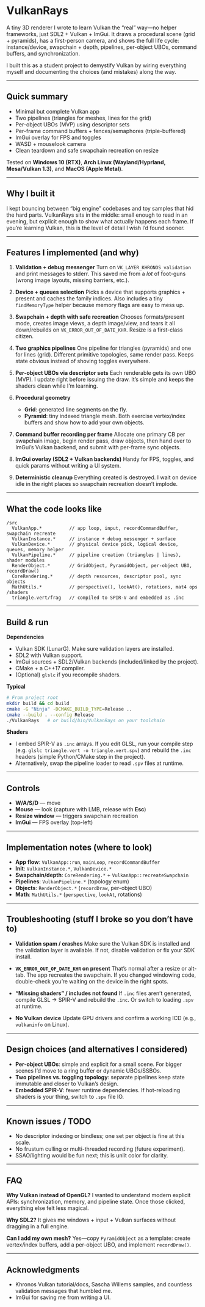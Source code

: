 # VulkanRays

A tiny 3D renderer I wrote to learn Vulkan the “real” way—no helper frameworks, just SDL2 + Vulkan + ImGui. It draws a procedural scene (grid + pyramids), has a first-person camera, and shows the full life cycle: instance/device, swapchain + depth, pipelines, per-object UBOs, command buffers, and synchronization.

I built this as a student project to demystify Vulkan by wiring everything myself and documenting the choices (and mistakes) along the way.

---

## Quick summary

* Minimal but complete Vulkan app
* Two pipelines (triangles for meshes, lines for the grid)
* Per-object UBOs (MVP) using descriptor sets
* Per-frame command buffers + fences/semaphores (triple-buffered)
* ImGui overlay for FPS and toggles
* WASD + mouselook camera
* Clean teardown and safe swapchain recreation on resize

Tested on **Windows 10 (RTX)**, **Arch Linux (Wayland/Hyprland, Mesa/Vulkan 1.3)**, and **MacOS (Apple Metal)**.

---

## Why I built it

I kept bouncing between “big engine” codebases and toy samples that hid the hard parts. VulkanRays sits in the middle: small enough to read in an evening, but explicit enough to show what actually happens each frame. If you’re learning Vulkan, this is the level of detail I wish I’d found sooner.

---

## Features I implemented (and why)

1. **Validation + debug messenger**
   Turn on `VK_LAYER_KHRONOS_validation` and print messages to stderr. This saved me from a *lot* of foot-guns (wrong image layouts, missing barriers, etc.).

2. **Device + queues selection**
   Picks a device that supports graphics + present and caches the family indices. Also includes a tiny `findMemoryType` helper because memory flags are easy to mess up.

3. **Swapchain + depth with safe recreation**
   Chooses formats/present mode, creates image views, a depth image/view, and tears it all down/rebuilds on `VK_ERROR_OUT_OF_DATE_KHR`. Resize is a first-class citizen.

4. **Two graphics pipelines**
   One pipeline for triangles (pyramids) and one for lines (grid). Different primitive topologies, same render pass. Keeps state obvious instead of shoving toggles everywhere.

5. **Per-object UBOs via descriptor sets**
   Each renderable gets its own UBO (MVP). I update right before issuing the draw. It’s simple and keeps the shaders clean while I’m learning.

6. **Procedural geometry**

   * **Grid**: generated line segments on the fly.
   * **Pyramid**: tiny indexed triangle mesh.
     Both exercise vertex/index buffers and show how to add your own objects.

7. **Command buffer recording per frame**
   Allocate one primary CB per swapchain image, begin render pass, draw objects, then hand over to ImGui’s Vulkan backend, and submit with per-frame sync objects.

8. **ImGui overlay (SDL2 + Vulkan backends)**
   Handy for FPS, toggles, and quick params without writing a UI system.

9. **Deterministic cleanup**
   Everything created is destroyed. I wait on device idle in the right places so swapchain recreation doesn’t implode.

---

## What the code looks like

```
/src
  VulkanApp.*          // app loop, input, recordCommandBuffer, swapchain recreate
  VulkanInstance.*     // instance + debug messenger + surface
  VulkanDevice.*       // physical device pick, logical device, queues, memory helper
  VulkanPipeline.*     // pipeline creation (triangles | lines), shader modules
  RenderObject.*       // GridObject, PyramidObject, per-object UBO, recordDraw()
  CoreRendering.*      // depth resources, descriptor pool, sync objects
  MathUtils.*          // perspective(), lookAt(), rotations, mat4 ops
/shaders
  triangle.vert/frag   // compiled to SPIR-V and embedded as .inc
```

---

## Build & run

**Dependencies**

* Vulkan SDK (LunarG). Make sure validation layers are installed.
* SDL2 with Vulkan support.
* ImGui sources + SDL2/Vulkan backends (included/linked by the project).
* CMake + a C++17 compiler.
* (Optional) `glslc` if you recompile shaders.

**Typical**

```bash
# From project root
mkdir build && cd build
cmake -G "Ninja" -DCMAKE_BUILD_TYPE=Release ..
cmake --build . --config Release
./VulkanRays   # or build/bin/VulkanRays on your toolchain
```

**Shaders**

* I embed SPIR-V as `.inc` arrays. If you edit GLSL, run your compile step (e.g. `glslc triangle.vert -o triangle.vert.spv`) and rebuild the `.inc` headers (simple Python/CMake step in the project).
* Alternatively, swap the pipeline loader to read `.spv` files at runtime.

---

## Controls

* **W/A/S/D** — move
* **Mouse** — look (capture with LMB, release with **Esc**)
* **Resize window** — triggers swapchain recreation
* **ImGui** — FPS overlay (top-left)

---

## Implementation notes (where to look)

* **App flow**: `VulkanApp::run`, `mainLoop`, `recordCommandBuffer`
* **Init**: `VulkanInstance.*`, `VulkanDevice.*`
* **Swapchain/depth**: `CoreRendering.*` + `VulkanApp::recreateSwapchain`
* **Pipelines**: `VulkanPipeline.*` (topology enum)
* **Objects**: `RenderObject.*` (`recordDraw`, per-object UBO)
* **Math**: `MathUtils.*` (`perspective`, `lookAt`, rotations)

---

## Troubleshooting (stuff I broke so you don’t have to)

* **Validation spam / crashes**
  Make sure the Vulkan SDK is installed and the validation layer is available. If not, disable validation or fix your SDK install.

* **`VK_ERROR_OUT_OF_DATE_KHR` on present**
  That’s normal after a resize or alt-tab. The app recreates the swapchain. If you changed windowing code, double-check you’re waiting on the device in the right spots.

* **“Missing shaders” / includes not found**
  If `.inc` files aren’t generated, compile GLSL → SPIR-V and rebuild the `.inc`. Or switch to loading `.spv` at runtime.

* **No Vulkan device**
  Update GPU drivers and confirm a working ICD (e.g., `vulkaninfo` on Linux).

---

## Design choices (and alternatives I considered)

* **Per-object UBOs**: simple and explicit for a small scene. For bigger scenes I’d move to a ring buffer or dynamic UBOs/SSBOs.
* **Two pipelines vs. toggling topology**: separate pipelines keep state immutable and closer to Vulkan’s design.
* **Embedded SPIR-V**: fewer runtime dependencies. If hot-reloading shaders is your thing, switch to `.spv` file IO.

---

## Known issues / TODO

* No descriptor indexing or bindless; one set per object is fine at this scale.
* No frustum culling or multi-threaded recording (future experiment).
* SSAO/lighting would be fun next; this is unlit color for clarity.

---

## FAQ

**Why Vulkan instead of OpenGL?**
I wanted to understand modern explicit APIs: synchronization, memory, and pipeline state. Once those clicked, everything else felt less magical.

**Why SDL2?**
It gives me windows + input + Vulkan surfaces without dragging in a full engine.

**Can I add my own mesh?**
Yes—copy `PyramidObject` as a template: create vertex/index buffers, add a per-object UBO, and implement `recordDraw()`.

---

## Acknowledgments

* Khronos Vulkan tutorial/docs, Sascha Willems samples, and countless validation messages that humbled me.
* ImGui for saving me from writing a UI.
